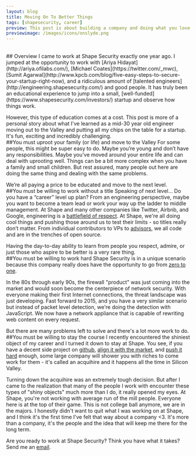 ```yaml
---
layout: blog
title: Moving On To Better Things
tags: [shapesecurity, career]
preview: This post is about building a company and doing what you love. I recently experienced this at Shape Security in Mountain View Ca.
previewimage: /images/icons/onslyde.png
---
```

<br/>
## Overview
I came to work at Shape Security exactly one year ago. I jumped at the opportunity to work with [Ariya Hidayat](http://ariya.ofilabs.com/), [Michael Coates](https://twitter.com/_mwc), 
[Sumit Agarwal](http://www.kpcb.com/blog/five-easy-steps-to-secure-your-startup-right-now), and a ridiculous amount of [talented engineers](http://engineering.shapesecurity.com/) and good people. It has truly been an educational experience to jump into a 
small, [well-funded](https://www.shapesecurity.com/investors/) startup and observe how things work.
 
However, this type of education comes at a cost. This post is more of a personal story about what I've learned as a mid-30 year old 
engineer moving out to the Valley and putting all my chips on the table for a startup. It's fun, exciting and incredibly challenging.
<br/>
##You must uproot your family (or life) and move to the Valley
For some people, this might be super easy to do. Maybe you’re young and don’t have any responsibilities. Maybe you’ve moved around your entire life and can deal with uprooting well. Things can be a bit more complex when you have a family and small children. But rest assured, many people out here are doing the same thing and dealing with the same problems. 
 
We’re all paying a price to be educated and move to the next level.
<br/>
##You must be willing to work without a title
Speaking of next level… Do you have a “career” level up plan? From an engineering perspective, maybe you want to become a team lead or work your way up the ladder to middle management. At Shape and many other companies like Twitter, Airbnb, and Google, engineering is a [battlefield of respect](http://www.kpcb.com/blog/how-to-mix-engineering-and-management-at-a-fast-growing-company). 
At Shape, we're all doing cool things and pushing those around us to test their limits - so titles really don’t matter. From individual contributors to VPs to [advisors](https://twitter.com/lpingree/status/555521047127412736), we all code and are in the trenches of open source. 
 
Having the day-to-day ability to learn from people you respect, admire, or just those who aspire to be better is a very rare thing.
<br/>
##You must be willing to work hard
Shape Security is in a unique scenario because this company really does have the opportunity to go from [zero to one](http://www.amazon.com/gp/product/B00J6YBOFQ?btkr=1). 

In the 80s through early 90s, the firewall "product" was just coming into the market and would soon become the centerpiece of network security. With everyone making their first Internet connections, the threat landscape was just developing. Fast forward to 2015, and you have a very similar scenario but instead of packet level detection, we're doing the detection with JavaScript. We now have a network appliance that is capable of rewriting web content on every request. 

But there are many problems left to solve and there's a lot more work to do.
<br/>
##You must be willing to stay the course
I recently encountered the shiniest object of my career and I turned it down to stay at Shape. You see, if you have a decent side project on [github](https://github.com/onslyde), [align it with the market](http://wesleyhales.com/blog/2014/02/26/A-More-Better-Conference-Experience/), and [push it hard](http://www.smashingmagazine.com/2013/11/20/reinventing-the-tech-conference-experience/) enough, some large company will shower you with riches to come work for them - it's called an acquihire and it happens all the time in Silicon Valley.
 
Turning down the acquihire was an extremely tough decision. But after I came to the realization that many of the people I work with encounter these types of "shiny objects" much more than I do, it really opened my eyes. At Shape, you're not working with average run of the mill people. Everyone here is at the top of their game. This is not college ball anymore, we are in the majors.
I honestly didn't want to quit what I was working on at Shape, and I think it's the first time I've felt that way about a company <3. It's more than a company, it's the people and the idea that will keep me there for the long term.
 
Are you ready to work at Shape Security? Think you have what it takes? Send me an [email](mailto:wesley@shapesecurity.com).


<br/>
<br/>